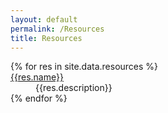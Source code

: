 ```yaml
---
layout: default
permalink: /Resources
title: Resources
---
```

<dl>
  {% for res in site.data.resources %}
    <dt><a href="{{res.link}}">{{res.name}}</a></dt>
    <dd>{{res.description}}</dd>
  {% endfor %}
</dl>
